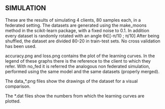## SIMULATION
These are the results of simulating 4 clients, 80 samples each, in a federated setting. 
The datasets are generated using the make_moons method in the scikit-learn package, with
a fixed noise to 0.1. 
In addition every dataset is randomly rotated with an angle &theta;&isin;[-&pi;/10 ; &pi;/10] 
After being shuffled, the dataset are divided 80-20 in train-test sets. 
No cross validation has been used. 

accuracy.png and loss.png contains the plot of the learning curves. In the legend of 
these graphs there is the reference to the client to which they refer. With no_fed it 
is referred the analogous non federated simulation, performed using the same model and 
the same datasets (properly merged).

The data_*.png files show the drawings of the dataset for a visual comparison.

The *.dat files show the numbers from which the learning curves are plotted.